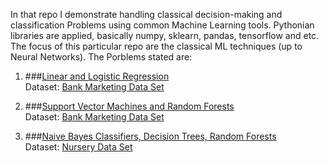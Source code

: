 In that repo I demonstrate handling classical decision-making and classification Problems using common Machine Learning tools. 
Pythonian libraries are applied, basically numpy, sklearn, pandas, tensorflow and etc. The focus of this particular repo are the 
classical ML techniques (up to Neural Networks). The Porblems stated are:  

1. ###[Linear and Logistic Regression](https://github.com/fingerman/Machine-Learning/blob/master/Linear-and-Logistic-Regression.ipynb)    
Dataset: [Bank Marketing Data Set](https://archive.ics.uci.edu/ml/datasets/bank+marketing)  

2. ###[Support Vector Machines and Random Forests](https://github.com/fingerman/Machine-Learning/blob/master/ML-SVMs-Trees-RandomForest.ipynb)  
Dataset: [Bank Marketing Data Set](https://archive.ics.uci.edu/ml/datasets/bank+marketing)  


3. ###[Naive Bayes Classifiers, Decision Trees, Random Forests](https://github.com/fingerman/Machine-Learning/blob/master/ML-NaiveBayes-DecisionTrees-RandomForests.ipynb)  
Dataset: [Nursery Data Set](https://archive.ics.uci.edu/ml/datasets/nursery)  
